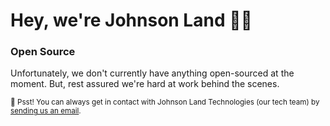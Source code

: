# Hey, we're Johnson Land :construction_worker::wave:

### Open Source

Unfortunately, we don't currently have anything open-sourced at the moment. But, rest assured we're hard at work behind the scenes.

<sub>:shushing_face: Psst! You can always get in contact with Johnson Land Technologies (our tech team) by [sending us an email](mailto:tech@johnsonland.co.uk).</sub>
